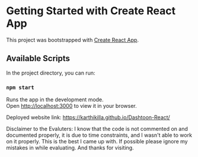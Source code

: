 # Getting Started with Create React App

This project was bootstrapped with [Create React App](https://github.com/facebook/create-react-app).

## Available Scripts

In the project directory, you can run:

### `npm start`

Runs the app in the development mode.\
Open [http://localhost:3000](http://localhost:3000) to view it in your browser.


Deployed website link: https://karthikilla.github.io/Dashtoon-React/

Disclaimer to the Evaluters:
I know that the code is not commented on and documented properly, it is due to time constraints, and I wasn't able to work on it properly. This is the best I came up with. If possible please ignore my mistakes in while evaluating. And thanks for visiting.
